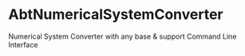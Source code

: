 # AbtNumericalSystemConverter
Numerical System Converter with any base &amp; support Command Line Interface
